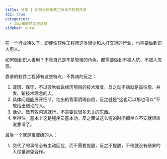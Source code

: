 ```yaml
---
title: 分享 | 如何分辨出真正有水平的程序员
toc: true
categories: 
  - 高认知软件工程星球
sidebar: auto
---
```


在一个行业待久了，即使像软件工程师这类很少和人打交道的行业，也需要做到识人用人。

如何做到识人善用？不管自己是不是管理的角色，都需要做到不被人坑、不被人忽悠。

靠谱的软件工程师有这些特点，不靠谱的反之：

1. 谨慎，保守，不过渡吹嘘说经历项目的技术难度，反之动不动就是高性能、并发、新技术理念的人。
2. 具体问题能展开细节，给出的答案明确自信，反之就是"这也可以那也可以"不敢给出结论的人。
3. 话少。做有效沟通就行，不需要说很多无关的东西。
4. 坐得住。基本上这是程序员基本功，反之面试这么短的时间都坐立不安就很难说靠谱了。

最后一个就是宝藏级的人：

1. 交代了的事情必有主动回应，而不需要提醒，反之不提醒，不催就没有结果的人尽量避免合作。

